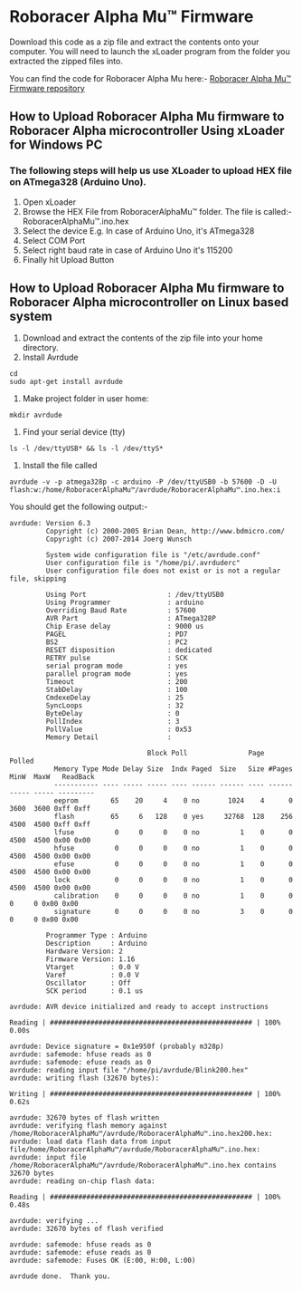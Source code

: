 # Roboracer Alpha Mu™ Firmware

Download this code as a zip file and extract the contents onto your computer. You will need to launch the xLoader program from the folder you extracted the zipped files into.

You can find the code for Roboracer Alpha Mu here:-
[Roboracer Alpha Mu™ Firmware repository](https://github.com/RoboRaceOrg/AlphaMu)


## How to Upload Roboracer Alpha Mu firmware to Roboracer Alpha microcontroller Using xLoader for Windows PC

### The following steps will help us use XLoader to upload HEX file on ATmega328 (Arduino Uno).

1. Open xLoader
1. Browse the HEX File from RoboracerAlphaMu™ folder.  The file is called:- RoboracerAlphaMu™.ino.hex
1. Select the device E.g. In case of Arduino Uno, it's ATmega328
1. Select COM Port
1. Select right baud rate in case of Arduino Uno it's 115200
1. Finally hit Upload Button



## How to Upload Roboracer Alpha Mu firmware to Roboracer Alpha microcontroller on Linux based system

1. Download and extract the contents of the zip file into your home directory.
1. Install Avrdude
 ```
cd
sudo apt-get install avrdude
```
1. Make project folder in user home:
```
mkdir avrdude
```
1. Find your serial device (tty)
```
ls -l /dev/ttyUSB* && ls -l /dev/ttyS*
```
1. Install the file called
```
avrdude -v -p atmega328p -c arduino -P /dev/ttyUSB0 -b 57600 -D -U flash:w:/home/RoboracerAlphaMu™/avrdude/RoboracerAlphaMu™.ino.hex:i
```
You should get the following output:-
```
avrdude: Version 6.3
         Copyright (c) 2000-2005 Brian Dean, http://www.bdmicro.com/
         Copyright (c) 2007-2014 Joerg Wunsch

         System wide configuration file is "/etc/avrdude.conf"
         User configuration file is "/home/pi/.avrduderc"
         User configuration file does not exist or is not a regular file, skipping

         Using Port                    : /dev/ttyUSB0
         Using Programmer              : arduino
         Overriding Baud Rate          : 57600
         AVR Part                      : ATmega328P
         Chip Erase delay              : 9000 us
         PAGEL                         : PD7
         BS2                           : PC2
         RESET disposition             : dedicated
         RETRY pulse                   : SCK
         serial program mode           : yes
         parallel program mode         : yes
         Timeout                       : 200
         StabDelay                     : 100
         CmdexeDelay                   : 25
         SyncLoops                     : 32
         ByteDelay                     : 0
         PollIndex                     : 3
         PollValue                     : 0x53
         Memory Detail                 :

                                  Block Poll               Page                       Polled
           Memory Type Mode Delay Size  Indx Paged  Size   Size #Pages MinW  MaxW   ReadBack
           ----------- ---- ----- ----- ---- ------ ------ ---- ------ ----- ----- ---------
           eeprom        65    20     4    0 no       1024    4      0  3600  3600 0xff 0xff
           flash         65     6   128    0 yes     32768  128    256  4500  4500 0xff 0xff
           lfuse          0     0     0    0 no          1    0      0  4500  4500 0x00 0x00
           hfuse          0     0     0    0 no          1    0      0  4500  4500 0x00 0x00
           efuse          0     0     0    0 no          1    0      0  4500  4500 0x00 0x00
           lock           0     0     0    0 no          1    0      0  4500  4500 0x00 0x00
           calibration    0     0     0    0 no          1    0      0     0     0 0x00 0x00
           signature      0     0     0    0 no          3    0      0     0     0 0x00 0x00

         Programmer Type : Arduino
         Description     : Arduino
         Hardware Version: 2
         Firmware Version: 1.16
         Vtarget         : 0.0 V
         Varef           : 0.0 V
         Oscillator      : Off
         SCK period      : 0.1 us

avrdude: AVR device initialized and ready to accept instructions

Reading | ################################################## | 100% 0.00s

avrdude: Device signature = 0x1e950f (probably m328p)
avrdude: safemode: hfuse reads as 0
avrdude: safemode: efuse reads as 0
avrdude: reading input file "/home/pi/avrdude/Blink200.hex"
avrdude: writing flash (32670 bytes):

Writing | ################################################## | 100% 0.62s

avrdude: 32670 bytes of flash written
avrdude: verifying flash memory against /home/RoboracerAlphaMu™/avrdude/RoboracerAlphaMu™.ino.hex200.hex:
avrdude: load data flash data from input file/home/RoboracerAlphaMu™/avrdude/RoboracerAlphaMu™.ino.hex:
avrdude: input file /home/RoboracerAlphaMu™/avrdude/RoboracerAlphaMu™.ino.hex contains 32670 bytes
avrdude: reading on-chip flash data:

Reading | ################################################## | 100% 0.48s

avrdude: verifying ...
avrdude: 32670 bytes of flash verified

avrdude: safemode: hfuse reads as 0
avrdude: safemode: efuse reads as 0
avrdude: safemode: Fuses OK (E:00, H:00, L:00)

avrdude done.  Thank you.
```
